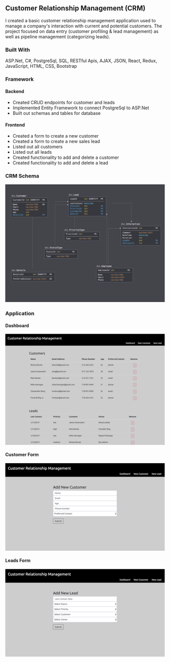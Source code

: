 ## Customer Relationship Management (CRM) 

I created a basic customer relationship management application used to manage a company's interaction with current and potential customers. The project focused on data entry (customer profiling & lead management) as well as pipeline management (categorizing leads).

### Built With

ASP.Net, C#, PostgreSql, SQL, RESTful Apis, AJAX, JSON, React, Redux, JavaScript, HTML, CSS, Bootstrap

### Framework 

#### Backend 

* Created CRUD endpoints for customer and leads
* Implemented Entity Framework to connect PostgreSql to ASP.Net
* Built out schemas and tables for database

#### Frontend

* Created a form to create a new customer
* Created a form to create a new sales lead
* Listed out all customers
* Listed out all leads
* Created functionality to add and delete a customer
* Created functionality to add and delete a lead

### CRM Schema

![alt text](/wireframes/crm-schema.png)

### Application 

#### Dashboard

![alt text](/wireframes/Dashboard.png)

#### Customer Form

![alt text](/wireframes/CustomerForm.png)

#### Leads Form

![alt text](/wireframes/LeadForm.png)


